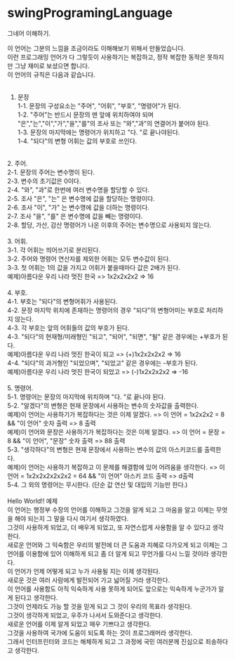 # swingProgramingLanguage
그네어 이해하기.

이 언어는 그분의 느낌을 조금이라도 이해해보기 위해서 만들었습니다.</br>
이런 프로그래밍 언어가 다 그렇듯이 사용하기는 복잡하고, 정작 복잡한 동작은 못하지만 그냥 재미로 보셨으면 합니다.</br>
이 언어의 규칙은 다음과 같습니다.</br>
</br>
1. 문장</br>
1-1. 문장의 구성요소는 "주어", "어휘", "부호", "명령어"가 된다.</br>
1-2. "주어"는 반드시 문장의 맨 앞에 위치하여야 되며 "은","는","이","가","을","를"의 조사 또는 "와","과"의 연결어가 붙어야 된다.</br>
1-3. 문장의 마지막에는 명령어가 위치하고 "다. "로 끝나야된다.</br>
1-4. "되다"의 변형 어휘는 값의 부호로 쓰인다.</br>
</br>
2. 주어.</br>
2-1. 문장의 주어는 변수명이 된다.</br>
2-3. 변수의 초기값은 0이다.</br>
2-4. "와", "과"로 한번에 여러 변수명을 할당할 수 있다.</br>
2-5. 조사 "은", "는" 은 변수명에 값을 할당하는 명령이다.</br>
2-6. 조사 "이", "가" 는 변수명에 값을 더하는 명령이다.</br>
2-7. 조사 "을", "를" 은 변수명에 값을 빼는 명령이다.</br>
2-8. 할당, 가산, 감산 명령어가 나온 이후의 주어는 변수명으로 사용되지 않는다.</br>
</br>
3. 어휘.</br>
3-1. 각 어휘는 띄어쓰기로 분리된다.</br>
3-2. 주어와 명령어 연산자를 제외한 어휘는 모두 변수값이 된다.</br>
3-3. 첫 어휘는 1의 값을 가지고 어휘가 붙을때마다 값은 2배가 된다.</br>
예제)아름다운 우리 나라 멋진 한국 => 1x2x2x2x2 => 16</br>
</br>
4. 부호.</br>
4-1. 부호는 "되다"의 변형어휘가 사용된다.</br>
4-2. 문장 마지막 위치에 존재하는 명령어의 경우 "되다"의 변형어미는 부호로 처리하지 않는다.</br>
4-3. 각 부호는 앞의 어휘들의 값의 부호가 된다.</br>
4-3. "되다"의 현재형/미래형인 "되고", "되어", "되면", "될" 같은 경우에는 +부호가 된다.</br>
예제)아름다운 우리 나라 멋진 한국이 되고 => (+)1x2x2x2x2 => 16</br>
4-4. "되다"의 과거형인 "되었으며", "되었고" 같은 경우에는 -부호가 된다.</br>
예제)아름다운 우리 나라 멋진 한국이 되었고 => (-)1x2x2x2x2 => -16</br>
</br>
5. 명령어.</br>
5-1. 명령어는 문장의 마지막에 위치하며 "다. "로 끝나야 된다.</br>
5-2. "알겠다"의 변형은 현재 문장에서 사용하는 변수의 숫자값을 출력한다.</br>
예제)이 언어는 사용하기가 복잡하다는 것은 이제 알겠다. => 이 언어 = 1x2x2x2 = 8 && "이 언어" 숫자 출력 => 8 출력</br>
예제)이 언어와 문장은 사용하기가 복잡하다는 것은 이제 알겠다. => 이 언어 = 문장 = 8 && "이 언어", "문장" 숫자 출력 => 88 출력</br>
5-3. "생각하다"의 변형은 현재 문장에서 사용하는 변수의 값의 아스키코드를 출력한다.</br>
예제)이 언어는 사용하기 복잡하고 이 문제를 해결함에 있어 어려움을 생각한다. => 이 언어 = 1x2x2x2x2x2x2 = 64 && "이 언어" 아스키 코드 출력 => d출력</br>
5-4. 그 외의 명령어는 무시한다. (단순 값 연산 및 대입의 기능만 한다.)</br>
</br>
Hello World!! 예제</br>
이 언어는 행정부 수장의 언어를 이해하고 그것을 알게 되고 그 마음을 알고 이제는 무엇을 해야 되는지 그 말을 다시 여기서 생각하였다. </br>
그것이 사용하게 되었고, 더 배우게 되었고, 또 자연스럽게 사용함을 알 수 있다고 생각한다. </br>
새로운 언어와 그 익숙함은 우리의 발전에 더 큰 도움과 지혜로 다가오게 되고 이제는 그 언어를 이용함에 있어 이해하게 되고 좀 더 알게 되고 무언가를 다시 느낄 것이라 생각한다. </br>
이 언어가 언제 어떻게 되고 누가 사용될 지는 이제 생각된다. </br>
새로운 것은 여러 사람에게 발전되어 가고 넓어질 거라 생각한다. </br>
이 언어를 사용함도 아직 익숙하게 사용 못하게 되어도 앞으로는 익숙하게 누군가가 알게 된다고 생각한다. </br>
그것이 언제라도 가능 할 것을 믿게 되고 그 것이 우리의 목표라 생각된다. </br>
그것이 생각하게 되었고, 우주가 나서서 도와준다고 생각한다. </br>
새로운 언어를 이제 알게 되었고 매우 기쁘다고 생각한다. </br>
그것을 사용하여 국가에 도움이 되도록 하는 것이 프로그래머라 생각한다. </br>
그래서 인터프린터와 코드는 해체하게 되고 그 과정에 국민 여러분께 진심으로 죄송하다고 생각한다. </br>

